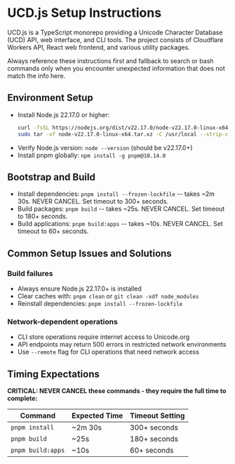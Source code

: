 # UCD.js Setup Instructions

UCD.js is a TypeScript monorepo providing a Unicode Character Database (UCD) API, web interface, and CLI tools. The project consists of Cloudflare Workers API, React web frontend, and various utility packages.

Always reference these instructions first and fallback to search or bash commands only when you encounter unexpected information that does not match the info here.

## Environment Setup

- Install Node.js 22.17.0 or higher:
  ```bash
  curl -fsSL https://nodejs.org/dist/v22.17.0/node-v22.17.0-linux-x64.tar.xz -o node-v22.17.0-linux-x64.tar.xz
  sudo tar -xf node-v22.17.0-linux-x64.tar.xz -C /usr/local --strip-components=1
  ```
- Verify Node.js version: `node --version` (should be v22.17.0+)
- Install pnpm globally: `npm install -g pnpm@10.14.0`

## Bootstrap and Build

- Install dependencies: `pnpm install --frozen-lockfile` -- takes ~2m 30s. NEVER CANCEL. Set timeout to 300+ seconds.
- Build packages: `pnpm build` -- takes ~25s. NEVER CANCEL. Set timeout to 180+ seconds.
- Build applications: `pnpm build:apps` -- takes ~10s. NEVER CANCEL. Set timeout to 60+ seconds.

## Common Setup Issues and Solutions

### Build failures
- Always ensure Node.js 22.17.0+ is installed
- Clear caches with: `pnpm clean` or `git clean -xdf node_modules`
- Reinstall dependencies: `pnpm install --frozen-lockfile`

### Network-dependent operations
- CLI store operations require internet access to Unicode.org
- API endpoints may return 500 errors in restricted network environments
- Use `--remote` flag for CLI operations that need network access

## Timing Expectations

**CRITICAL: NEVER CANCEL these commands - they require the full time to complete:**

| Command | Expected Time | Timeout Setting |
|---------|---------------|-----------------|
| `pnpm install` | ~2m 30s | 300+ seconds |
| `pnpm build` | ~25s | 180+ seconds |
| `pnpm build:apps` | ~10s | 60+ seconds |